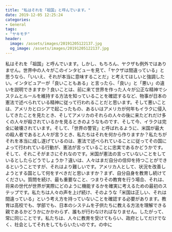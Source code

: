 ```yaml
---
title: "私はそれを「祖国」と呼んでいます。"
date: 2019-12-05 12:25:24
categories:
- General
tags:
- "ヤキモチ"
header:
  image: /assets/images/20191205122137.jpg
  og_image: /assets/images/20191205122137.jpg
---
```


私はそれを「祖国」と呼んでいます。しかし、もちろん、ヤクザも例外ではありません。世界中の人々がこのインタビューを見て、「ヤクザは間違っている」と思うなら、「いいえ、それが本当に意味することだ」と考えてほしいと強調したい。インタビュアーが「良いこともある」と言ったら、「良い」と「悪い」の違いを説明できますか？良いことは、前に来て世界を作った人々が公正な精神でシステムとルールを維持する方法を知っていることを確認するなど、物事が日本の憲法で述べられている精神に従って行われることだと思います。そして悪いことは、アメリカとロシアで起こったもの、あるいはアメリカが何年もイラクに侵入してきたことを見たとき、そしてアメリカのそれらの人々の後に来たどれだけ多くの人々が殺されているかを見るときのようなものです、そして今、イラクは完全に破壊されています。そして、「世界の警官」と呼ばれるように、米国が最大の殺人者であると人々が言うとき、私たちはそれを何から作りますか？私たちがそれを本当に成し遂げているのは、憲法で述べられていることに従ってその国によって行われている行動が、憲法が言っていることに忠実であるかどうかです。そして、それこそがまさにそれなのです。米国が憲法の言っていないことをしているとしたらどうでしょうか？違いは、人々はまだ自分の信仰を持つことができるということですが、それはより難しいです。アメリカ人として、状況を改善しようとする国として何をすべきだと思いますか？まず、自分自身を教育し続けてください。質問を続け、最も重要なこと、つまりその教育を行う場合、それは、将来の世代が世界が実際にどのように機能するかを確実に考えるための最初のステップです。私たちは人々の声を上げ続け、そのような「米国は正しい、それは間違っている」という考え方を持っていないことを確認する必要があります。教育は高校でも、学部でも、日本のシステムを子供たちに教える方法を理解できる親であるかどうかにかかわらず、誰もが行わなければなりません。したがって、常に同じことです。私たちは、人々に教育を受けてもらい、政府としてだけでなく、社会としてそれをしてもらいたいのです。の中に
